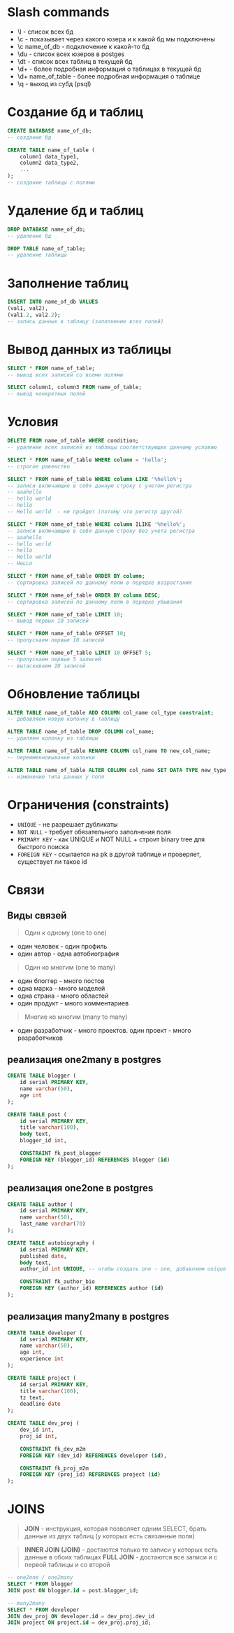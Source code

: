 # Slash commands
* \l - список всех бд
* \c - показывает через какого юзера и к какой бд мы подключены
* \c name_of_db - подключение к какой-то бд
* \du - список всех юзеров в postges
* \dt - список всех таблиц в текущей бд
* \d+ - более подробная информация о таблицах в текущей бд
* \d+ name_of_table - более подробная информация о таблице
* \q - выход из субд (psql)


# Создание бд и таблиц
```sql
CREATE DATABASE name_of_db;
-- создание бд
```

```sql
CREATE TABLE name_of_table (
    column1 data_type1,
    column2 data_type2,
    ...
);
-- создание таблицы с полями
```

# Удаление бд и таблиц
```sql
DROP DATABASE name_of_db;
-- удаление бд
```

```sql
DROP TABLE name_of_table;
-- удаление таблицы
```

# Заполнение таблиц
```sql
INSERT INTO name_of_db VALUES
(val1, val2),
(val1.2, val2.2);
-- запись данных в таблицу (заполнение всех полей)
```

# Вывод данных из таблицы
```sql
SELECT * FROM name_of_table;
-- вывод всех записей со всеми полями
```

```sql
SELECT column1, column3 FROM name_of_table;
-- вывод конкретных полей
```

# Условия
```sql
DELETE FROM name_of_table WHERE condition;
-- удаление всех записей из таблицы соответствующих данному условию
```

```sql
SELECT * FROM name_of_table WHERE column = 'hello';
-- строгое равенство
```

```sql
SELECT * FROM name_of_table WHERE column LIKE '%hello%';
-- записи включающие в себя данную строку с учетом регистра
-- aaahello
-- hello world
-- hello
-- Hello world  - не пройдет (потому что регистр другой) 
```

```sql
SELECT * FROM name_of_table WHERE column ILIKE '%hello%';
-- записи включающие в себя данную строку без учета регистра
-- aaahello
-- hello world
-- hello
-- Hello world 
-- HeLLo
```

```sql
SELECT * FROM name_of_table ORDER BY column;
-- сортировка записей по данному полю в порядке возрастания
```

```sql
SELECT * FROM name_of_table ORDER BY column DESC;
-- сортировка записей по данному полю в порядке убывания
```

```sql
SELECT * FROM name_of_table LIMIT 10;
-- вывод первых 10 записей
```

```sql
SELECT * FROM name_of_table OFFSET 10;
-- пропускаем первые 10 записей
```

```sql
SELECT * FROM name_of_table LIMIT 10 OFFSET 5;
-- пропускаем первые 5 записей
-- вытаскиваем 10 записей
```

# Обновление таблицы
```sql
ALTER TABLE name_of_table ADD COLUMN col_name col_type constraint;
-- добавляем новую колонку в таблицу
```

```sql
ALTER TABLE name_of_table DROP COLUMN col_name;
-- удаляем колонку из таблицы
```

```sql
ALTER TABLE name_of_table RENAME COLUMN col_name TO new_col_name;
-- переименновывание колонки
```

```sql
ALTER TABLE name_of_table ALTER COLUMN col_name SET DATA TYPE new_type;
-- изменение типа данных у поля
```

# Ограничения (constraints)
* `UNIQUE` - не разрешает дубликаты
* `NOT NULL` - требует обязательного заполнения поля
* `PRIMARY KEY` - как UNIQUE и NOT NULL + строит binary tree для быстрого поиска
* `FOREIGN KEY` - ссылается на pk в другой таблице и проверяет, существует ли такое id


# Связи
## Виды связей
> Один к одному (one to one)
* один человек - один профиль
* один автор - одна автобиография

> Один ко многим (one to many)
* один блоггер - много постов
* одна марка - много моделей
* одна страна - много областей
* один продукт - много комментариев

> Многие ко многим (many to many)
* один разработчик - много проектов. один проект - много разработчиков

## реализация one2many в postgres
```sql
CREATE TABLE blogger (
    id serial PRIMARY KEY,
    name varchar(50),
    age int
);

CREATE TABLE post (
    id serial PRIMARY KEY,
    title varchar(100),
    body text,
    blogger_id int,

    CONSTRAINT fk_post_blogger
    FOREIGN KEY (blogger_id) REFERENCES blogger (id)
);
```

## реализация one2one в postgres
```sql
CREATE TABLE author (
    id serial PRIMARY KEY,
    name varchar(50),
    last_name varchar(70)
);

CREATE TABLE autobiography (
    id serial PRIMARY KEY,
    published date,
    body text,
    author_id int UNIQUE, -- чтобы создать one - one, добавляем unique

    CONSTRAINT fk_author_bio
    FOREIGN KEY (author_id) REFERENCES author (id)
);
```

## реализация many2many в postgres
```sql
CREATE TABLE developer (
    id serial PRIMARY KEY,
    name varchar(50),
    age int,
    experience int
);

CREATE TABLE project (
    id serial PRIMARY KEY,
    title varchar(100),
    tz text,
    deadline date
);

CREATE TABLE dev_proj (
    dev_id int,
    proj_id int,

    CONSTRAINT fk_dev_m2m
    FOREIGN KEY (dev_id) REFERENCES developer (id),

    CONSTRAINT fk_proj_m2m
    FOREIGN KEY (proj_id) REFERENCES project (id)
);
```


# JOINS
> **JOIN** - инструкция, которая позволяет одним SELECT, брать данные из двух таблиц (у которых есть связанные поля)

> **INNER JOIN (JOIN)** - достаются только те записи у которых есть данные в обоих таблицах
> **FULL JOIN** - достаются все записи и с первой таблицы и со второй

```sql
-- one2one / one2many
SELECT * FROM blogger 
JOIN post ON blogger.id = post.blogger_id;
```

```sql
-- many2many
SELECT * FROM developer
JOIN dev_proj ON developer.id = dev_proj.dev_id
JOIN project ON project.id = dev_proj.proj_id;
```
